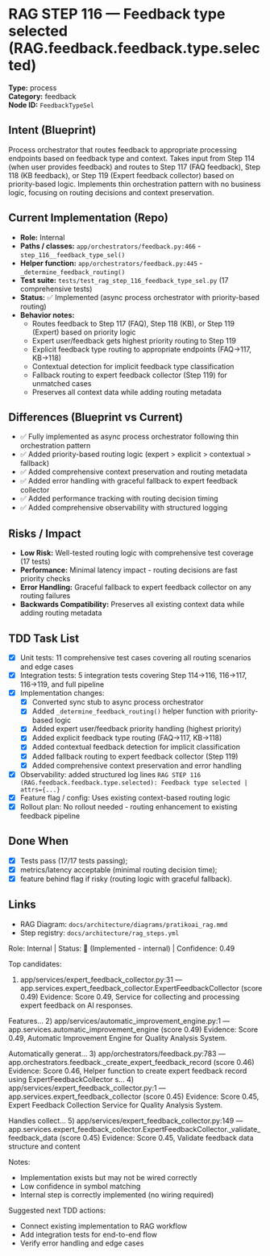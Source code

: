 # RAG STEP 116 — Feedback type selected (RAG.feedback.feedback.type.selected)

**Type:** process  
**Category:** feedback  
**Node ID:** `FeedbackTypeSel`

## Intent (Blueprint)
Process orchestrator that routes feedback to appropriate processing endpoints based on feedback type and context. Takes input from Step 114 (when user provides feedback) and routes to Step 117 (FAQ feedback), Step 118 (KB feedback), or Step 119 (Expert feedback collector) based on priority-based logic. Implements thin orchestration pattern with no business logic, focusing on routing decisions and context preservation.

## Current Implementation (Repo)
- **Role:** Internal
- **Paths / classes:** `app/orchestrators/feedback.py:466` - `step_116__feedback_type_sel()`
- **Helper function:** `app/orchestrators/feedback.py:445` - `_determine_feedback_routing()`
- **Test suite:** `tests/test_rag_step_116_feedback_type_sel.py` (17 comprehensive tests)
- **Status:** ✅ Implemented (async process orchestrator with priority-based routing)
- **Behavior notes:**
  - Routes feedback to Step 117 (FAQ), Step 118 (KB), or Step 119 (Expert) based on priority logic
  - Expert user/feedback gets highest priority routing to Step 119
  - Explicit feedback type routing to appropriate endpoints (FAQ→117, KB→118)
  - Contextual detection for implicit feedback type classification
  - Fallback routing to expert feedback collector (Step 119) for unmatched cases
  - Preserves all context data while adding routing metadata

## Differences (Blueprint vs Current)
- ✅ Fully implemented as async process orchestrator following thin orchestration pattern
- ✅ Added priority-based routing logic (expert > explicit > contextual > fallback)
- ✅ Added comprehensive context preservation and routing metadata
- ✅ Added error handling with graceful fallback to expert feedback collector
- ✅ Added performance tracking with routing decision timing
- ✅ Added comprehensive observability with structured logging

## Risks / Impact
- **Low Risk:** Well-tested routing logic with comprehensive test coverage (17 tests)
- **Performance:** Minimal latency impact - routing decisions are fast priority checks
- **Error Handling:** Graceful fallback to expert feedback collector on any routing failures
- **Backwards Compatibility:** Preserves all existing context data while adding routing metadata

## TDD Task List
- [x] Unit tests: 11 comprehensive test cases covering all routing scenarios and edge cases
- [x] Integration tests: 5 integration tests covering Step 114→116, 116→117, 116→119, and full pipeline
- [x] Implementation changes:
  - [x] Converted sync stub to async process orchestrator
  - [x] Added `_determine_feedback_routing()` helper function with priority-based logic
  - [x] Added expert user/feedback priority handling (highest priority)
  - [x] Added explicit feedback type routing (FAQ→117, KB→118)
  - [x] Added contextual feedback detection for implicit classification
  - [x] Added fallback routing to expert feedback collector (Step 119)
  - [x] Added comprehensive context preservation and error handling
- [x] Observability: added structured log lines
  `RAG STEP 116 (RAG.feedback.feedback.type.selected): Feedback type selected | attrs={...}`
- [x] Feature flag / config: Uses existing context-based routing logic
- [x] Rollout plan: No rollout needed - routing enhancement to existing feedback pipeline

## Done When
- [x] Tests pass (17/17 tests passing);
- [x] metrics/latency acceptable (minimal routing decision time);
- [x] feature behind flag if risky (routing logic with graceful fallback).

## Links
- RAG Diagram: `docs/architecture/diagrams/pratikoai_rag.mmd`
- Step registry: `docs/architecture/rag_steps.yml`


<!-- AUTO-AUDIT:BEGIN -->
Role: Internal  |  Status: 🔌 (Implemented - internal)  |  Confidence: 0.49

Top candidates:
1) app/services/expert_feedback_collector.py:31 — app.services.expert_feedback_collector.ExpertFeedbackCollector (score 0.49)
   Evidence: Score 0.49, Service for collecting and processing expert feedback on AI responses.

Features...
2) app/services/automatic_improvement_engine.py:1 — app.services.automatic_improvement_engine (score 0.49)
   Evidence: Score 0.49, Automatic Improvement Engine for Quality Analysis System.

Automatically generat...
3) app/orchestrators/feedback.py:783 — app.orchestrators.feedback._create_expert_feedback_record (score 0.46)
   Evidence: Score 0.46, Helper function to create expert feedback record using ExpertFeedbackCollector s...
4) app/services/expert_feedback_collector.py:1 — app.services.expert_feedback_collector (score 0.45)
   Evidence: Score 0.45, Expert Feedback Collection Service for Quality Analysis System.

Handles collect...
5) app/services/expert_feedback_collector.py:149 — app.services.expert_feedback_collector.ExpertFeedbackCollector._validate_feedback_data (score 0.45)
   Evidence: Score 0.45, Validate feedback data structure and content

Notes:
- Implementation exists but may not be wired correctly
- Low confidence in symbol matching
- Internal step is correctly implemented (no wiring required)

Suggested next TDD actions:
- Connect existing implementation to RAG workflow
- Add integration tests for end-to-end flow
- Verify error handling and edge cases
<!-- AUTO-AUDIT:END -->
